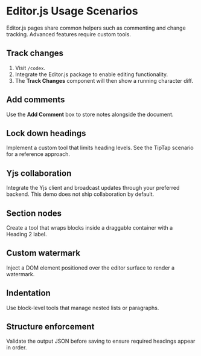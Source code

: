 # Editor.js Usage Scenarios

Editor.js pages share common helpers such as commenting and change tracking. Advanced features require custom tools.

## Track changes

1. Visit `/codex`.
2. Integrate the Editor.js package to enable editing functionality.
3. The **Track Changes** component will then show a running character diff.

## Add comments

Use the **Add Comment** box to store notes alongside the document.

## Lock down headings

Implement a custom tool that limits heading levels. See the TipTap scenario for a reference approach.

## Yjs collaboration

Integrate the Yjs client and broadcast updates through your preferred backend. This demo does not ship collaboration by default.

## Section nodes

Create a tool that wraps blocks inside a draggable container with a Heading&nbsp;2 label.

## Custom watermark

Inject a DOM element positioned over the editor surface to render a watermark.

## Indentation

Use block-level tools that manage nested lists or paragraphs.

## Structure enforcement

Validate the output JSON before saving to ensure required headings appear in order.

